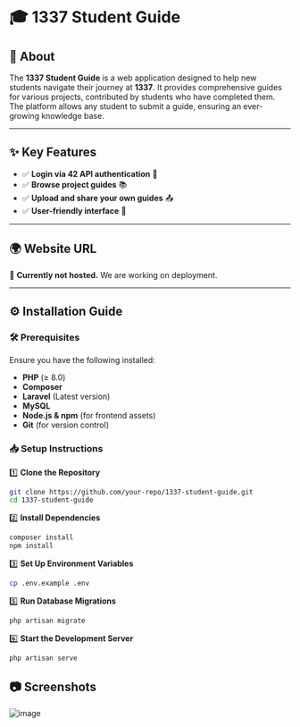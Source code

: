 # 🎓 1337 Student Guide  

## 📜 About  
The **1337 Student Guide** is a web application designed to help new students navigate their journey at **1337**. It provides comprehensive guides for various projects, contributed by students who have completed them. The platform allows any student to submit a guide, ensuring an ever-growing knowledge base.  

---

## ✨ Key Features  
- ✅ **Login via 42 API authentication** 🔑  
- ✅ **Browse project guides** 📚  
- ✅ **Upload and share your own guides** 📤  
- ✅ **User-friendly interface** 🎨  

---

## 🌍 Website URL  
🚧 **Currently not hosted.** We are working on deployment.  

---

## ⚙️ Installation Guide  

### 🛠 Prerequisites  
Ensure you have the following installed:  
- **PHP** (≥ 8.0)  
- **Composer**  
- **Laravel** (Latest version)  
- **MySQL**  
- **Node.js & npm** (for frontend assets)  
- **Git** (for version control)  

### 📥 Setup Instructions  

1️⃣ **Clone the Repository**  
```bash
git clone https://github.com/your-repo/1337-student-guide.git
cd 1337-student-guide
```
2️⃣ **Install Dependencies**
```bash
composer install
npm install
```

3️⃣ **Set Up Environment Variables**
```bash
cp .env.example .env
```
5️⃣ **Run Database Migrations**
```bash
php artisan migrate
```

6️⃣ **Start the Development Server**
```bash
php artisan serve
```
## 📷 Screenshots
![image](https://github.com/user-attachments/assets/e2a26b62-f5e8-4e6d-94a2-f1918510eab3)



